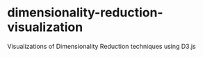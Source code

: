# dimensionality-reduction-visualization
Visualizations of Dimensionality Reduction techniques using D3.js

